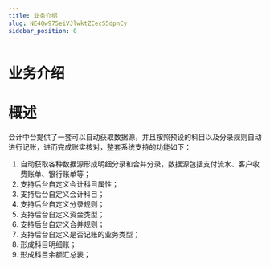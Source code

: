 ```yaml
---
title: 业务介绍
slug: NE4Qw975eiVJlwktZCecS5dpnCy
sidebar_position: 0
---
```



# 业务介绍

# <b>概述</b>

会计中台提供了一套可以自动获取数据源，并且按照预设的科目以及分录规则自动进行记账，进而完成账实核对，整套系统支持的功能如下：

1. 自动获取各种数据源形成明细分录和合并分录，数据源包括支付流水、客户收费账单、银行账单等；
2. 支持后台自定义会计科目属性；
3. 支持后台自定义会计科目；
4. 支持后台自定义分录规则；
5. 支持后台自定义资金类型；
6. 支持后台自定义合并规则；
7. 支持后台自定义是否记账的业务类型；
8. 形成科目明细账；
9. 形成科目余额汇总表；

